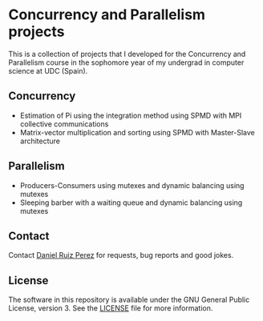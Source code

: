 Concurrency and Parallelism projects
============


This is a collection of projects that I developed for the Concurrency and Parallelism course in the sophomore year of my undergrad in computer science at UDC (Spain).

## Concurrency
- Estimation of Pi using the integration method using SPMD with MPI collective communications 
- Matrix-vector multiplication and sorting using SPMD with Master-Slave architecture

## Parallelism
- Producers-Consumers using mutexes and dynamic balancing using mutexes
- Sleeping barber with a waiting queue and dynamic balancing using mutexes

## Contact

Contact [Daniel Ruiz Perez](mailto:druiz072@fiu.edu) for requests, bug reports and good jokes.


## License

The software in this repository is available under the GNU General Public License, version 3. See the [LICENSE](https://github.com/DaniRuizPerez/Concurrency-Parallelism-Parallelism/blob/master/LICENSE) file for more information.
